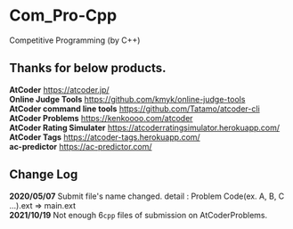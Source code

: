 # Com_Pro-Cpp
Competitive Programming (by C++)

## Thanks for below products.

**AtCoder**   <https://atcoder.jp/>  
**Online Judge Tools**  <https://github.com/kmyk/online-judge-tools>    
**AtCoder command line tools**   <https://github.com/Tatamo/atcoder-cli>  
**AtCoder Problems**   <https://kenkoooo.com/atcoder>  
**AtCoder Rating Simulater**   <https://atcoderratingsimulator.herokuapp.com/>  
**AtCoder Tags**   <https://atcoder-tags.herokuapp.com/>  
**ac-predictor**   <https://ac-predictor.com/>

## Change Log

**2020/05/07** Submit file's name changed. detail : Problem Code(ex. A, B, C ...).ext => main.ext  
**2021/10/19** Not enough 6`cpp` files of submission on AtCoderProblems.
